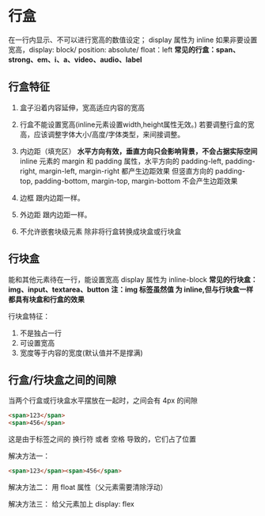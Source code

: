 # 行盒

在一行内显示、不可以进行宽高的数值设定；
display 属性为 inline
如果非要设置宽高，display: block/ position: absolute/ float：left
**常见的行盒：span、strong、em、i、a、video、audio、label**

## 行盒特征

1. 盒子沿着内容延伸，宽高适应内容的宽高

2. 行盒不能设置宽高(inline元素设置width,height属性无效。)
若要调整行盒的宽高，应该调整字体大小/高度/字体类型，来间接调整。

3. 内边距（填充区）
**水平方向有效，垂直方向只会影响背景，不会占据实际空间**
inline 元素的 margin 和 padding 属性，水平方向的 padding-left, padding-right, margin-left, margin-right 都产生边距效果
但竖直方向的 padding-top, padding-bottom, margin-top, margin-bottom 不会产生边距效果

4. 边框
跟内边距一样。

5. 外边距
跟内边距一样。

6. 不允许嵌套块级元素
除非将行盒转换成块盒或行块盒

## 行块盒

能和其他元素待在一行，能设置宽高
display 属性为 inline-block
**常见的行块盒：img、input、textarea、button**
**注：img 标签虽然值 为 inline,但与行块盒一样都具有块盒和行盒的效果**

行块盒特征：

1. 不是独占一行
2. 可设置宽高
3. 宽度等于内容的宽度(默认值并不是撑满)

## 行盒/行块盒之间的间隙

当两个行盒或行块盒水平摆放在一起时，之间会有 4px 的间隙

```html
<span>123</span>
<span>456</span>
```

这是由于标签之间的 换行符 或者 空格 导致的，它们占了位置

解决方法一：

```html
<span>123</span><span>456</span>
```

解决方法二：
用 float 属性（父元素需要清除浮动）

解决方法三：
给父元素加上 display: flex
